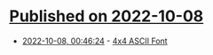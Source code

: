 # [Published on 2022-10-08](index.md)

* [2022-10-08, 00:46:24](https://lobste.rs/s/e5l6ok/4x4_ascii_font) - [4x4 ASCII Font](https://simplifier.neocities.org/4x4.html)
